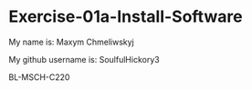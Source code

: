 # Exercise-01a-Install-Software
My name is: Maxym Chmeliwskyj

My github username is: SoulfulHickory3

BL-MSCH-C220
